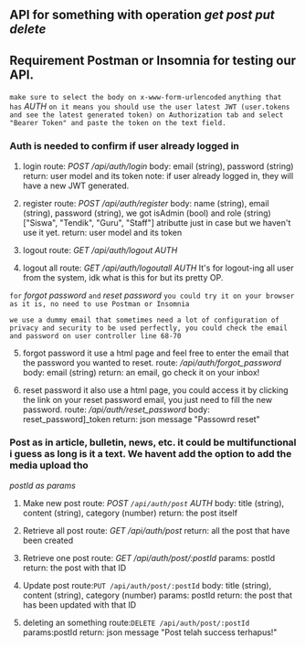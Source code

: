 ## API for something with operation _get_ _post_ _put_ _delete_

## Requirement Postman or Insomnia for testing our API.

`make sure to select the body on x-www-form-urlencoded`
`anything that has` _AUTH_ `on it means you should use the user latest JWT (user.tokens and see the latest generated token) on Authorization tab and select "Bearer Token" and paste the token on the text field.`

### Auth is needed to confirm if user already logged in

1. login
   route: _POST /api/auth/login_
   body: email (string), password (string)
   return: user model and its token
   note: if user already logged in, they will have a new JWT generated.

2. register
   route: _POST /api/auth/register_
   body: name (string), email (string), password (string), we got isAdmin (bool) and role (string) ["Siswa", "Tendik", "Guru", "Staff"] atributte just in case but we haven't use it yet.
   return: user model and its token

3. logout
   route: _GET /api/auth/logout_
   _AUTH_

4. logout all
   route: _GET /api/auth/logoutall_
   _AUTH_
   It's for logout-ing all user from the system, idk what is this for but its pretty OP.

`for` _forgot password_ `and` _reset password_ `you could try it on your browser as it is, no need to use Postman or Insomnia`

`we use a dummy email that sometimes need a lot of configuration of privacy and security to be used perfectly, you could check the email and password on user controller line 68-70`

5. forgot password
   it use a html page and feel free to enter the email that the password you wanted to reset.
   route: _/api/auth/forgot_password_
   body: email (string)
   return: an email, go check it on your inbox!

6. reset password
   it also use a html page, you could access it by clicking the link on your reset password email, you just need to fill the new password.
   route: _/api/auth/reset_password_
   body: reset_password]\_token
   return: json message "Passowrd reset"

### Post as in article, bulletin, news, etc. it could be multifunctional i guess as long is it a text. We havent add the option to add the media upload tho

_postId as params_

1. Make new post
   route: _POST `/api/auth/post`_
   _AUTH_
   body: title (string), content (string), category (number)
   return: the post itself

2. Retrieve all post
   route: _GET /api/auth/post_
   return: all the post that have been created

3. Retrieve one post
   route: _GET /api/auth/post/:postId_
   params: postId
   return: the post with that ID

4. Update post
   route:`PUT /api/auth/post/:postId`
   body: title (string), content (string), category (number)
   params: postId
   return: the post that has been updated with that ID

5. deleting an something
   route:`DELETE /api/auth/post/:postId`
   params:postId
   return: json message "Post telah success terhapus!"
